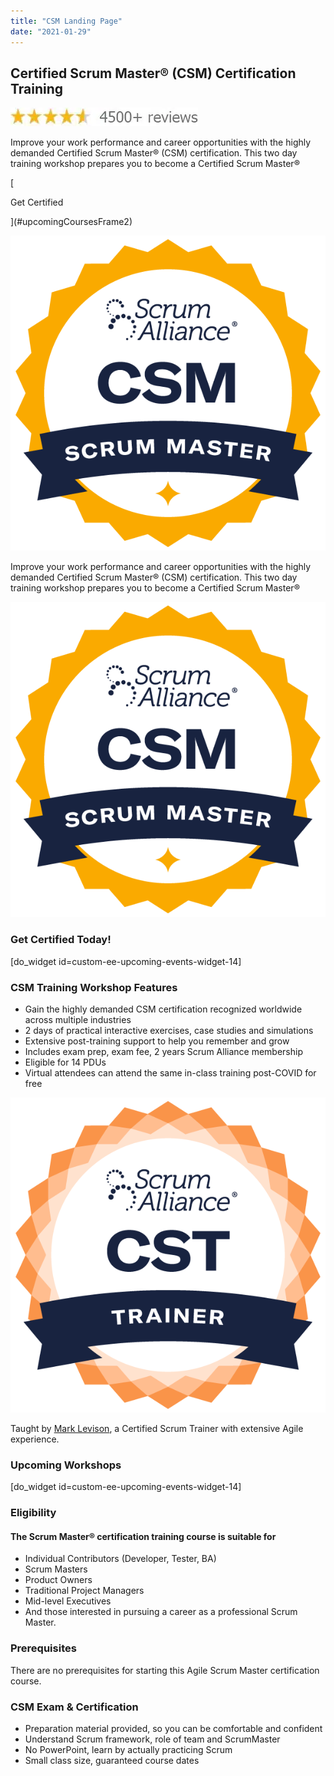 ```yaml
---
title: "CSM Landing Page"
date: "2021-01-29"
---
```


## Certified Scrum Master® (CSM) Certification Training

![](images/ratings.jpg.webp)

Improve your work performance and career opportunities with the highly demanded Certified Scrum Master® (CSM) certification. This two day training workshop prepares you to become a Certified Scrum Master®

[

Get Certified

](#upcomingCoursesFrame2)

![Certified ScrumMaster Scrum Alliance seal](images/sa-csm-600.png)

Improve your work performance and career opportunities with the highly demanded Certified Scrum Master® (CSM) certification. This two day training workshop prepares you to become a Certified Scrum Master®

![Certified ScrumMaster Scrum Alliance seal](images/sa-csm-600.png)

### Get Certified Today!

\[do\_widget id=custom-ee-upcoming-events-widget-14\]

### CSM Training Workshop Features

- Gain the highly demanded CSM certification recognized worldwide across multiple industries
- 2 days of practical interactive exercises, case studies and simulations
- Extensive post-training support to help you remember and grow
- Includes exam prep, exam fee, 2 years Scrum Alliance membership
- Eligible for 14 PDUs
- Virtual attendees can attend the same in-class training post-COVID for free

![Certified ScrumMaster Scrum Alliance seal](images/Scrum-Alliance-seal-cst-600x600-1.png)

Taught by [Mark Levison](https://www.scrumalliance.org/community/profile/mlevison), a Certified Scrum Trainer with extensive Agile experience.

### Upcoming Workshops

\[do\_widget id=custom-ee-upcoming-events-widget-14\]

### Eligibility

#### The Scrum Master® certification training course is suitable for

- Individual Contributors (Developer, Tester, BA)
- Scrum Masters
- Product Owners
- Traditional Project Managers
- Mid-level Executives
- And those interested in pursuing a career as a professional Scrum Master.

### Prerequisites

There are no prerequisites for starting this Agile Scrum Master certification course.

### CSM Exam & Certification

- Preparation material provided, so you can be comfortable and confident
- Understand Scrum framework, role of team and ScrumMaster
- No PowerPoint, learn by actually practicing Scrum
- Small class size, guaranteed course dates
